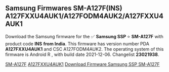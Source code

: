<h2>Samsung Firmwares SM-A127F(INS) A127FXXU4AUK1/A127FODM4AUK2/A127FXXU4AUK1</h2>
Download the Samsung firmware for the ✅ <strong>Samsung SSP </strong> ⭐ <strong>SM-A127F</strong> with product code <strong>INS</strong> <strong> from India</strong>. This firmware has version number PDA <strong>A127FXXU4AUK1</strong> and CSC A127FODM4AUK2. The operating system of this firmware is Android R , with build date 2021-12-06. Changelist <strong>23021938</strong>.


[SM-A127F](https://samfirm.shop/samsung/model/SM-A127F)
[A127FXXU4AUK1](https://samfirm.shop/samsung/pda/A127FXXU4AUK1)
[Download Firmware Samsung SSP SM-A127F](https://samfirm.shop/samsung/firmware/480630)

